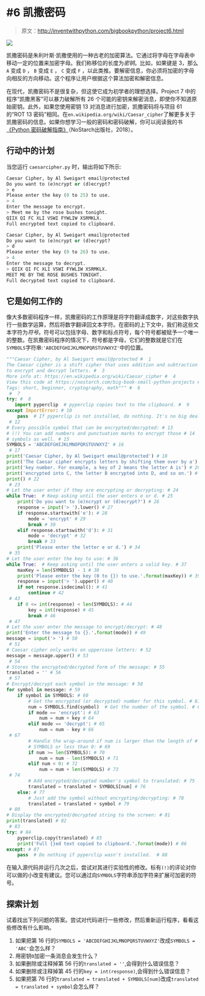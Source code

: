 # #6 凯撒密码

> 原文：<http://inventwithpython.com/bigbookpython/project6.html>

![](img/9d995d63aaead72cad01120081eb8f75.png)

凯撒密码是朱利叶斯·凯撒使用的一种古老的加密算法。它通过将字母在字母表中移动一定的位置来加密字母。我们称移位的长度为*密钥*。比如，如果键是 3，那么 `A` 变成 `D` ， `B` 变成 `E` ， `C` 变成 `F` ，以此类推。要解密信息，你必须将加密的字母向相反的方向移动。这个程序让用户根据这个算法加密和解密信息。

在现代，凯撒密码不是很复杂，但这使它成为初学者的理想选择。Project 7 中的程序“凯撒黑客”可以暴力破解所有 26 个可能的密钥来解密消息，即使你不知道原始密钥。此外，如果您使用密钥 13 对消息进行加密，凯撒密码将与项目 61 的“ROT 13 密码”相同。在`en.wikipedia.org/wiki/Caesar_cipher`了解更多关于凯撒密码的信息。如果你想学习一般的密码和密码破解，你可以阅读我的书[《Python 密码破解指南》](https://nostarch.com/crackingcodes/)（NoStarch出版社，2018）。

## 行动中的计划

当您运行 `caesarcipher.py` 时，输出将如下所示:

```py
Caesar Cipher, by Al Sweigart email@protected
Do you want to (e)ncrypt or (d)ecrypt?
> e
Please enter the key (0 to 25) to use.
> 4
Enter the message to encrypt.
> Meet me by the rose bushes tonight.
QIIX QI FC XLI VSWI FYWLIW XSRMKLX.
Full encrypted text copied to clipboard.

Caesar Cipher, by Al Sweigart email@protected
Do you want to (e)ncrypt or (d)ecrypt?
> d
Please enter the key (0 to 26) to use.
> 4
Enter the message to decrypt.
> QIIX QI FC XLI VSWI FYWLIW XSRMKLX.
MEET ME BY THE ROSE BUSHES TONIGHT.
Full decrypted text copied to clipboard.
```

## 它是如何工作的

像大多数密码程序一样，凯撒密码的工作原理是将字符翻译成数字，对这些数字执行一些数学运算，然后将数字翻译回文本字符。在密码的上下文中，我们称这些文本字符为*符号*。符号可以包括字母、数字和标点符号，每个符号都被赋予一个唯一的整数。在凯撒密码程序的情况下，符号都是字母，它们的整数就是它们在`SYMBOLS`字符串:`'ABCDEFGHIJKLMNOPQRSTUVWXYZ'`中的位置。

```py
"""Caesar Cipher, by Al Sweigart email@protected #  1
The Caesar cipher is a shift cipher that uses addition and subtraction #  2
to encrypt and decrypt letters. #  3
More info at: https://en.wikipedia.org/wiki/Caesar_cipher #  4
View this code at https://nostarch.com/big-book-small-python-projects #  5
Tags: short, beginner, cryptography, math""" #  6
 #  7
try: #  8
   import pyperclip  # pyperclip copies text to the clipboard. #  9
except ImportError: # 10
    pass  # If pyperclip is not installed, do nothing. It's no big deal. # 11
 # 12
# Every possible symbol that can be encrypted/decrypted: # 13
# (!) You can add numbers and punctuation marks to encrypt those # 14
# symbols as well. # 15
SYMBOLS = 'ABCDEFGHIJKLMNOPQRSTUVWXYZ' # 16
 # 17
print('Caesar Cipher, by Al Sweigart email@protected') # 18
print('The Caesar cipher encrypts letters by shifting them over by a') # 19
print('key number. For example, a key of 2 means the letter A is') # 20
print('encrypted into C, the letter B encrypted into D, and so on.') # 21
print() # 22
 # 23
# Let the user enter if they are encrypting or decrypting: # 24
while True:  # Keep asking until the user enters e or d. # 25
    print('Do you want to (e)ncrypt or (d)ecrypt?') # 26
    response = input('> ').lower() # 27
    if response.startswith('e'): # 28
        mode = 'encrypt' # 29
        break # 30
    elif response.startswith('d'): # 31
        mode = 'decrypt' # 32
        break # 33
    print('Please enter the letter e or d.') # 34
 # 35
# Let the user enter the key to use: # 36
while True:  # Keep asking until the user enters a valid key. # 37
    maxKey = len(SYMBOLS) - 1 # 38
    print('Please enter the key (0 to {}) to use.'.format(maxKey)) # 39
    response = input('> ').upper() # 40
    if not response.isdecimal(): # 41
        continue # 42
 # 43
    if 0 <= int(response) < len(SYMBOLS): # 44
        key = int(response) # 45
        break # 46
 # 47
# Let the user enter the message to encrypt/decrypt: # 48
print('Enter the message to {}.'.format(mode)) # 49
message = input('> ') # 50
 # 51
# Caesar cipher only works on uppercase letters: # 52
message = message.upper() # 53
 # 54
# Stores the encrypted/decrypted form of the message: # 55
translated = '' # 56
 # 57
# Encrypt/decrypt each symbol in the message: # 58
for symbol in message: # 59
    if symbol in SYMBOLS: # 60
        # Get the encrypted (or decrypted) number for this symbol. # 61
        num = SYMBOLS.find(symbol)  # Get the number of the symbol. # 62
        if mode == 'encrypt': # 63
            num = num + key # 64
        elif mode == 'decrypt': # 65
            num = num - key # 66
 # 67
        # Handle the wrap-around if num is larger than the length of # 68
        # SYMBOLS or less than 0: # 69
        if num >= len(SYMBOLS): # 70
            num = num - len(SYMBOLS) # 71
        elif num < 0: # 72
            num = num + len(SYMBOLS) # 73
 # 74
        # Add encrypted/decrypted number's symbol to translated: # 75
        translated = translated + SYMBOLS[num] # 76
    else: # 77
        # Just add the symbol without encrypting/decrypting: # 78
        translated = translated + symbol # 79
 # 80
# Display the encrypted/decrypted string to the screen: # 81
print(translated) # 82
 # 83
try: # 84
    pyperclip.copy(translated) # 85
    print('Full {}ed text copied to clipboard.'.format(mode)) # 86
except: # 87
    pass  # Do nothing if pyperclip wasn't installed.  # 88
```

在输入源代码并运行几次之后，尝试对其进行实验性的修改。标有`(!)`的评论对你可以做的小改变有建议。您可以通过向`SYMBOLS`字符串添加字符来扩展可加密的符号。

## 探索计划

试着找出下列问题的答案。尝试对代码进行一些修改，然后重新运行程序，看看这些修改有什么影响。

1.  如果把第 16 行的`SYMBOLS = 'ABCDEFGHIJKLMNOPQRSTUVWXYZ'`改成`SYMBOLS = 'ABC'`会怎么样？
2.  用密钥`0`加密一条消息会发生什么？
3.  如果删除或注释掉第 56 行的`translated = ''`,会得到什么错误信息？
4.  如果删除或注释掉第 45 行的`key = int(response)`,会得到什么错误信息？
5.  如果把第 76 行的`translated = translated + SYMBOLS[num]`改成`translated = translated + symbol`会怎么样？
